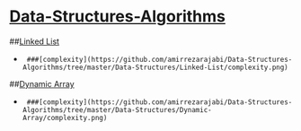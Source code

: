 # [Data-Structures-Algorithms](https://github.com/amirrezarajabi/Data-Structures-Algorithms/)

##[Linked List](https://github.com/amirrezarajabi/Data-Structures-Algorithms/tree/master/Data-Structures/Linked-List)
    
*      ###[complexity](https://github.com/amirrezarajabi/Data-Structures-Algorithms/tree/master/Data-Structures/Linked-List/complexity.png)

##[Dynamic Array](https://github.com/amirrezarajabi/Data-Structures-Algorithms/tree/master/Data-Structures/Dynamic-Array)

*      ###[complexity](https://github.com/amirrezarajabi/Data-Structures-Algorithms/tree/master/Data-Structures/Dynamic-Array/complexity.png)
